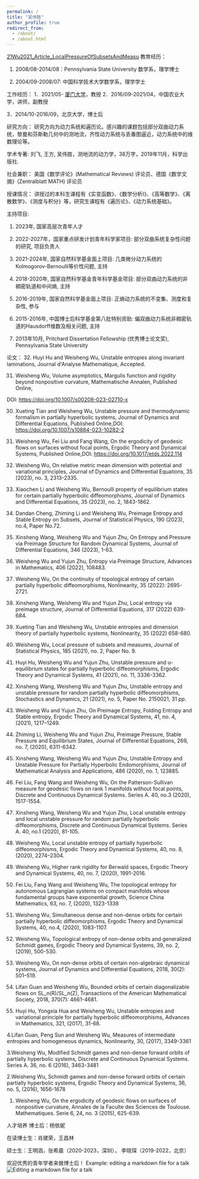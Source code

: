 ```yaml
---
permalink: /
title: "吴伟胜"
author_profile: true
redirect_from: 
  - /about/
  - /about.html
---
```

[21Wu2021_Article_LocalPressureOfSubsetsAndMeasu](E:\xmu\21Wu2021_Article_LocalPressureOfSubsetsAndMeasu.pdf)
教育经历：
1. 2008/08-2014/08：Pennsylvania State University 数学系，理学博士

2. 2004/09-2008/07: 中国科学技术大学数学系，理学学士

工作经历：
1．2021/05- [厦门大学](https://math.xmu.edu.cn/info/1081/11192.htm)，教授
2．2016/09-2021/04，中国农业大学，讲师，副教授

3．2014/10-2016/09，北京大学，博士后

研究方向：
研究方向为动力系统和遍历论。感兴趣的课题包括部分双曲动力系统，黎曼和芬斯勒几何中的测地流，齐性动力系统与丢番图逼近，动力系统中的维数理论等。

学术专著: 
刘飞, 王方, 吴伟胜，测地流的动力学，38万字，2019年11月，科学出版社.

社会兼职：
美国《数学评论》(Mathematical Reviews) 评论员、德国《数学文摘》(Zentralblatt MATH) 评论员

授课情况：
讲授过的本科生课程有《实变函数》、《数学分析I》、《高等数学》、《离散数学》、《测度与积分》等，研究生课程有《遍历论》、《动力系统基础》。



主持项目:
1. 2023年, 国家高层次青年人才

2. 2022-2027年，国家重点研发计划青年科学家项目: 部分双曲系统复杂性问题的研究, 项目负责人

3. 2021-2024年, 国家自然科学基金面上项目: 几类微分动力系统的Kolmogorov-Bernoulli等价性问题, 主持

4. 2018-2020年, 国家自然科学基金青年科学基金项目: 部分双曲动力系统的非稠密轨道和中间熵, 主持

5. 2016-2019年, 国家自然科学基金面上项目: 正熵动力系统的不变集、测度和复杂性, 参与

6. 2015-2016年, 中国博士后科学基金第八批特别资助: 偏双曲动力系统非稠密轨道的Hausdorff维数及相关问题, 主持

7. 2013年10月, Pritchard Dissertation Fellowship (优秀博士论文奖), Pennsylvania State University

论文：
32. Huyi Hu and Weisheng Wu, Unstable entropies along invariant laminations, Journal d'Analyse Mathematique, Accepted.

31. Weisheng Wu, Volume asymptotics, Margulis function and rigidity beyond nonpositive curvature, Mathematische Annalen, Published Online,

DOI: https://doi.org/10.1007/s00208-023-02710-x

30. Xueting Tian and Weisheng Wu, Unstable pressure and thermodynamic formalism in partially hyperbolic systems, Journal of Dynamics and Differential Equations, Published Online,DOI: https://doi.org/10.1007/s10884-023-10282-2

29. Weisheng Wu, Fei Liu and Fang Wang, On the ergodicity of geodesic flows on surfaces without focal points, Ergodic Theory and Dynamical Systems, Published Online,DOI: https://doi.org/10.1017/etds.2022.114

28. Weisheng Wu, On relative metric mean dimension with potential and variational principles, Journal of Dynamics and Differential Equations, 35 (2023), no. 3, 2313-2335.

27. Xiaochen Li and Weisheng Wu, Bernoulli property of equilibrium states for certain partially hyperbolic diffeomorphisms, Journal of Dynamics and Differential Equations, 35 (2023), no. 2, 1843-1862.

26. Dandan Cheng, Zhiming Li and Weisheng Wu, Preimage Entropy and Stable Entropy on Subsets, Journal of Statistical Physics, 190 (2023), no.4, Paper No.72.

25. Xinsheng Wang, Weisheng Wu and Yujun Zhu, On Entropy and Pressure via Preimage Structure for Random Dynamical Systems, Journal of Differential Equations, 346 (2023), 1-63.

24. Weisheng Wu and Yujun Zhu, Entropy via Preimage Structure, Advances in Mathematics, 406 (2022), 108483.

23. Weisheng Wu, On the continuity of topological entropy of certain partially hyperbolic diffeomorphisms, Nonlinearity, 35 (2022): 2695-2721.

22. Xinsheng Wang, Weisheng Wu and Yujun Zhu, Local entropy via preimage structure, Journal of Differential Equations, 317 (2022) 639-684.

21. Xueting Tian and Weisheng Wu, Unstable entropies and dimension theory of partially hyperbolic systems, Nonlinearity, 35 (2022) 658-680.

20. Weisheng Wu, Local pressure of subsets and measures, Journal of Statistical Physics, 185 (2021), no. 2, Paper No. 9.

19. Huyi Hu, Weisheng Wu and Yujun Zhu, Unstable pressure and u-equilibrium states for partially hyperbolic diffeomorphisms, Ergodic Theory and Dynamical Systems, 41 (2021), no. 11, 3336-3362.

18. Xinsheng Wang, Weisheng Wu and Yujun Zhu, Unstable entropy and unstable pressure for random partially hyperbolic diffeomorphisms, Stochastics and Dynamics, 21 (2021), no. 5, Paper No. 2150021, 31 pp.

17. Weisheng Wu and Yujun Zhu, On Preimage Entropy, Folding Entropy and Stable entropy, Ergodic Theory and Dynamical Systems, 41, no. 4, (2021), 1217–1249.

16. Zhiming Li, Weisheng Wu and Yujun Zhu, Preimage Pressure, Stable Pressure and Equilibrium States, Journal of Differential Equations, 269, no. 7, (2020), 6311-6342.

15. Xinsheng Wang, Weisheng Wu and Yujun Zhu, Unstable Entropy and Unstable Pressure for Partially Hyperbolic Endomorphisms, Journal of Mathematical Analysis and Applications, 486 (2020), no. 1, 123885.

14. Fei Liu, Fang Wang and Weisheng Wu, On the Patterson-Sullivan measure for geodesic flows on rank 1 manifolds without focal points, Discrete and Continuous Dynamical Systems. Series A. 40, no.3 (2020), 1517-1554.

13. Xinsheng Wang, Weisheng Wu and Yujun Zhu, Local unstable entropy and local unstable pressure for random partially hyperbolic diffeomorphisms, Discrete and Continuous Dynamical Systems. Series A. 40, no.1 (2020), 81-105.

12. Weisheng Wu, Local unstable entropy of partially hyperbolic diffeomorphisms, Ergodic Theory and Dynamical Systems, 40, no. 8, (2020), 2274–2304.

11. Weisheng Wu, Higher rank rigidity for Berwald spaces, Ergodic Theory and Dynamical Systems, 40, no. 7, (2020), 1991-2016.

10. Fei Liu, Fang Wang and Weisheng Wu, The topological entropy for autonomous Lagrangian systems on compact manifolds whose fundamental groups have exponential growth, Science China Mathematics, 63, no. 7, (2020), 1323-1338

9. Weisheng Wu, Simultaneous dense and non-dense orbits for certain partially hyperbolic diffeomorphisms, Ergodic Theory and Dynamical Systems, 40, no.4, (2020), 1083-1107.

8. Weisheng Wu, Topological entropy of non-dense orbits and generalized Schmidt games, Ergodic Theory and Dynamical Systems, 39, no. 2, (2019), 500-530.

7. Weisheng Wu, On non-dense orbits of certain non-algebraic dynamical systems, Journal of Dynamics and Differential Equations, 2018, 30(2): 501–519.

6. Lifan Guan and Weisheng Wu, Bounded orbits of certain diagonalizable flows on SL_n(R)/SL_n(Z), Transactions of the American Mathematical Society, 2018, 370(7): 4661-4681.

5. Huyi Hu, Yongxia Hua and Weisheng Wu, Unstable entropies and variational principle for partially hyperbolic diffeomorphisms, Advances in Mathematics, 321, (2017), 31-68.

4.Lifan Guan, Peng Sun and Weisheng Wu, Measures of intermediate entropies and homogeneous dynamics, Nonlinearity, 30, (2017), 3349-3361

3.Weisheng Wu, Modified Schmidt games and non-dense forward orbits of partially hyperbolic systems, Discrete and Continuous Dynamical Systems. Series A. 36, no. 6 (2016), 3463-3481

2.Weisheng Wu, Schmidt games and non-dense forward orbits of certain partially hyperbolic systems, Ergodic Theory and Dynamical Systems, 36, no. 5, (2016), 1656-1678

1. Weisheng Wu, On the ergodicity of geodesic flows on surfaces of nonpositive curvature, Annales de la Faculte des Sciences de Toulouse. Mathematiques. Serie 6, 24, no. 3 (2015), 625-639.

人才培养
博士后：杨依妮

在读博士生：肖建荣，王昌林

硕士生：王明涵，张希晨（2020-2023，深圳）， 李晓琛（2019-2022，北京）



欢迎优秀的青年学者来做博士后！
Example: editing a markdown file for a talk
![Editing a markdown file for a talk](/images/editing-talk.png)
